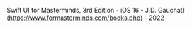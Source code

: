 Swift UI for Masterminds, 3rd Edition - iOS 16 - J.D. Gauchat](https://www.formasterminds.com/books.php) - 2022
